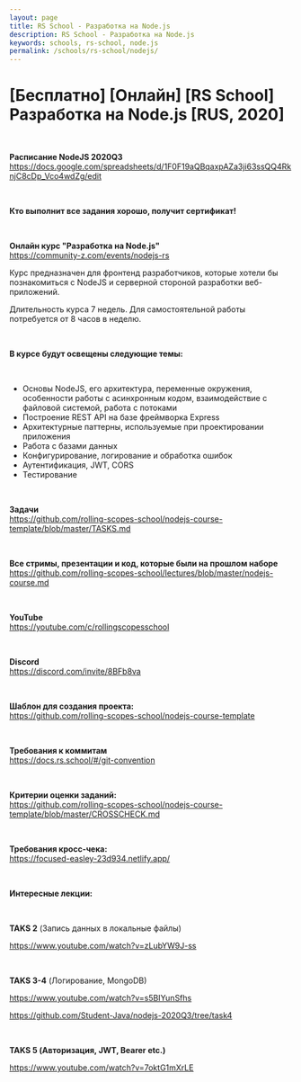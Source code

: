 ```yaml
---
layout: page
title: RS School - Разработка на Node.js
description: RS School - Разработка на Node.js
keywords: schools, rs-school, node.js
permalink: /schools/rs-school/nodejs/
---
```


# [Бесплатно] [Онлайн] [RS School] Разработка на Node.js [RUS, 2020]

<br/>

**Расписание NodeJS 2020Q3**  
https://docs.google.com/spreadsheets/d/1F0F19aQBqaxpAZa3ji63ssQQ4RknjC8cDp_Vco4wdZg/edit

<br/>

**Кто выполнит все задания хорошо, получит сертификат!**

<br/>

**Онлайн курс "Разработка на Node.js"**  
https://community-z.com/events/nodejs-rs

Курс предназначен для фронтенд разработчиков, которые хотели бы познакомиться с NodeJS и серверной стороной разработки веб-приложений.

Длительность курса 7 недель. Для самостоятельной работы потребуется от 8 часов в неделю.

<br/>

**В курсе будут освещены следующие темы:**

<br/>

- Основы NodeJS, его архитектура, переменные окружения, особенности работы с асинхронным кодом, взаимодействие с файловой системой, работа с потоками
- Построение REST API на базе фреймворка Express
- Архитектурные паттерны, используемые при проектировании приложения
- Работа с базами данных
- Конфигурирование, логирование и обработка ошибок
- Аутентификация, JWT, CORS
- Тестирование

<br/>

**Задачи**  
https://github.com/rolling-scopes-school/nodejs-course-template/blob/master/TASKS.md

<br/>

**Все стримы, презентации и код, которые были на прошлом наборе**  
https://github.com/rolling-scopes-school/lectures/blob/master/nodejs-course.md

<br/>

**YouTube**  
https://youtube.com/c/rollingscopesschool

<br/>

**Discord**  
https://discord.com/invite/8BFb8va

<br/>

**Шаблон для создания проекта:**  
https://github.com/rolling-scopes-school/nodejs-course-template

<br/>

**Требования к коммитам**  
https://docs.rs.school/#/git-convention

<br/>

**Критерии оценки заданий:**  
https://github.com/rolling-scopes-school/nodejs-course-template/blob/master/CROSSCHECK.md

<br/>

**Требования кросс-чека:**  
https://focused-easley-23d934.netlify.app/

<br/>

**Интересные лекции:**

<br/>

**TAKS 2** (Запись данных в локальные файлы)

https://www.youtube.com/watch?v=zLubYW9J-ss

<br/>

**TAKS 3-4** (Логирование, MongoDB)

<!--

https://www.youtube.com/watch?v=sp1SN4UVnk0

-->

https://www.youtube.com/watch?v=s5BIYunSfhs

https://github.com/Student-Java/nodejs-2020Q3/tree/task4

<br/>

**TAKS 5 (Авторизация, JWT, Bearer etc.)**

https://www.youtube.com/watch?v=7oktG1mXrLE
